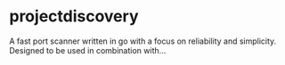 # projectdiscovery
A fast port scanner written in go with a focus on reliability and simplicity. Designed to be used in combination with…
